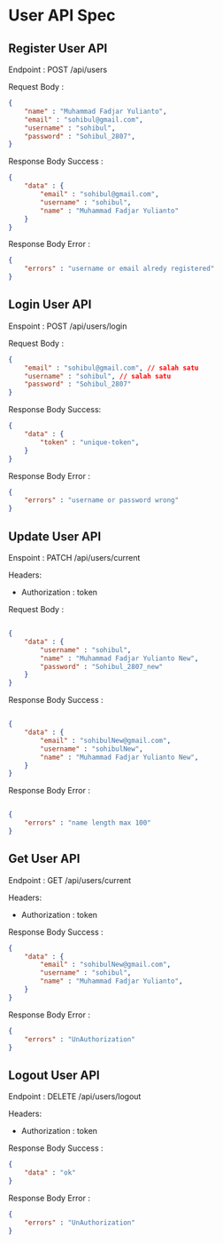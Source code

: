 # User API Spec

## Register User API

Endpoint : POST /api/users

Request Body :

```json
{
    "name" : "Muhammad Fadjar Yulianto",
    "email" : "sohibul@gmail.com",
    "username" : "sohibul",
    "password" : "Sohibul_2807",
}
```
Response Body Success :

```json
{
    "data" : {
        "email" : "sohibul@gmail.com",
        "username" : "sohibul",
        "name" : "Muhammad Fadjar Yulianto"
    }
}
```

Response Body Error :

```json
{
    "errors" : "username or email alredy registered"
}
```

## Login User API

Enspoint : POST /api/users/login

Request Body :

```json
{
    "email" : "sohibul@gmail.com", // salah satu
    "username" : "sohibul", // salah satu
    "password" : "Sohibul_2807"
}
```

Response Body Success:

```json
{
    "data" : {
        "token" : "unique-token",
    }
}
```

Response Body Error :

```json
{
    "errors" : "username or password wrong"
}
```

## Update User API

Enspoint : PATCH /api/users/current

Headers:
- Authorization : token

Request Body :

```json

{
    "data" : {
        "username" : "sohibul",
        "name" : "Muhammad Fadjar Yulianto New",
        "password" : "Sohibul_2807_new"
    }
}

```

Response Body Success :

```json

{
    "data" : {
        "email" : "sohibulNew@gmail.com",
        "username" : "sohibulNew",
        "name" : "Muhammad Fadjar Yulianto New",
    }
}

```

Response Body Error :

```json

{
    "errors" : "name length max 100"
}

```

## Get User API

Endpoint : GET /api/users/current

Headers:
- Authorization : token

Response Body Success :

```json
{
    "data" : {
        "email" : "sohibulNew@gmail.com",
        "username" : "sohibul",
        "name" : "Muhammad Fadjar Yulianto",
    }
}
```

Response Body Error :

```json
{
    "errors" : "UnAuthorization"
}
```

## Logout User API

Endpoint : DELETE /api/users/logout

Headers:
- Authorization : token

Response Body Success :

```json
{
    "data" : "ok"
}
```

Response Body Error :

```json
{
    "errors" : "UnAuthorization"
}
```